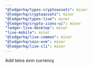 ```yaml
---
"@ledgerhq/types-cryptoassets": minor
"@ledgerhq/cryptoassets": minor
"@ledgerhq/types-live": minor
"@ledgerhq/crypto-icons-ui": minor
"ledger-live-desktop": minor
"live-mobile": minor
"@ledgerhq/live-common": minor
"@ledgerhq/coin-evm": minor
"@ledgerhq/live-cli": minor
---
```


Add telos evm currency
